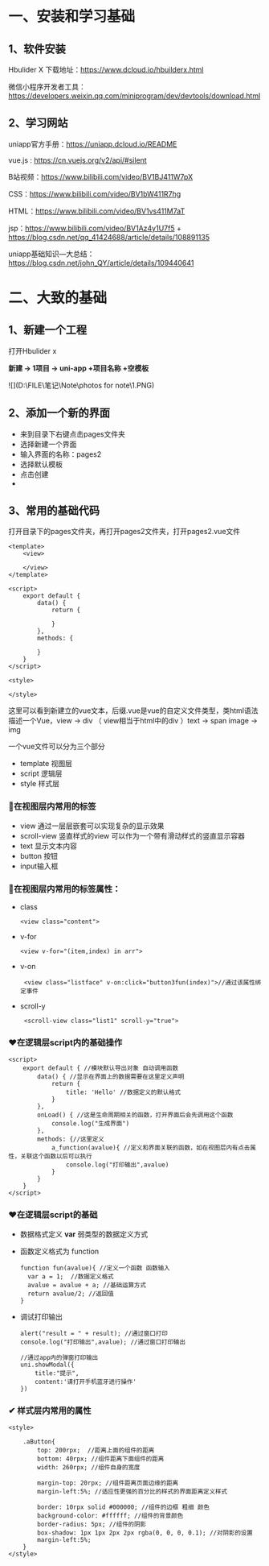 # 一、安装和学习基础

## 1、软件安装



Hbulider X 下载地址：https://www.dcloud.io/hbuilderx.html

微信小程序开发者工具：https://developers.weixin.qq.com/miniprogram/dev/devtools/download.html

## 2、学习网站

uniapp官方手册：https://uniapp.dcloud.io/README

vue.js :  https://cn.vuejs.org/v2/api/#silent

B站视频：https://www.bilibili.com/video/BV1BJ411W7pX

CSS：https://www.bilibili.com/video/BV1bW411R7hg

HTML：https://www.bilibili.com/video/BV1vs411M7aT

jsp：https://www.bilibili.com/video/BV1Az4y1U7f5    +    https://blog.csdn.net/qq_41424688/article/details/108891135

uniapp基础知识—大总结：https://blog.csdn.net/john_QY/article/details/109440641

# 二、大致的基础



## 1、新建一个工程

 打开Hbulider x 

**新建 -> 1项目 ->  uni-app +项目名称 +空模板**

![](D:\FILE\笔记\Note\photos for note\1.PNG)

## 2、添加一个新的界面



- 来到目录下右键点击pages文件夹
- 选择新建一个界面
- 输入界面的名称：pages2
- 选择默认模板
- 点击创建
- 

## 3、常用的基础代码



打开目录下的pages文件夹，再打开pages2文件夹，打开pages2.vue文件

```vue
<template>
	<view>
		
	</view>
</template>

<script>
	export default {
		data() {
			return {
				
			}
		},
		methods: {
			
		}
	}
</script>

<style>

</style>
```

这里可以看到新建立的vue文本，后缀.vue是vue的自定义文件类型，类html语法描述一个Vue，view -> div （ view相当于html中的div ）text -> span  image -> img

一个vue文件可以分为三个部分

- template  视图层
- script        逻辑层
- style          样式层



### 💭在视图层内常用的标签

- view 通过一层层嵌套可以实现复杂的显示效果
- scroll-view 竖直样式的view 可以作为一个带有滑动样式的竖直显示容器
- text 显示文本内容
- button 按钮
- input输入框



### 💭在视图层内常用的标签属性：

- class

  ```vue
  <view class="content">
  ```

- v-for

  ```vue
  <view v-for="(item,index) in arr">
  ```

- v-on

  ```vue
   <view class="listface" v-on:click="button3fun(index)">//通过该属性绑定事件
  ```

- scroll-y

  ```vue
   <scroll-view class="list1" scroll-y="true">
  ```



### ❤在逻辑层script内的基础操作

```vue
<script>
	export default { //模块默认导出对象 自动调用函数
		data() { //显示在界面上的数据需要在这里定义声明
			return {
				title: 'Hello' //数据定义的默认格式
			}
		},
		onLoad() { //这是生命周期相关的函数，打开界面后会先调用这个函数
			console.log("生成界面")
		},
		methods: {//这里定义
            a_function(avalue){ //定义和界面关联的函数，如在视图层内有点击属性，关联这个函数以后可以执行
                console.log("打印输出",avalue)
            }
		}
	}
</script>
```

### ❤在逻辑层script的基础

- 数据格式定义 **var** 弱类型的数据定义方式

- 函数定义格式为 function

  ```vue
  function fun(avalue){ //定义一个函数 函数输入
  	var a = 1;	//数据定义格式
  	avalue = avalue + a; //基础运算方式
  	return avalue/2; //返回值
  }
  ```

- 调试打印输出

  ```
  alert("result = " + result); //通过窗口打印
  console.log("打印输出",avalue); //通过窗口打印输出
  
  //通过app内的弹窗打印输出
  uni.showModal({
      title:"提示",
      content:'请打开手机蓝牙进行操作'
  })						
  ```



### ✔ 样式层内常用的属性

```vue
<style>
	
	.aButton{
		top: 200rpx;  //距离上面的组件的距离
        bottom: 40rpx; //组件距离下面组件的距离
		width: 260rpx; //组件自身的宽度
        
        margin-top: 20rpx; //组件距离页面边缘的距离
        margin-left:5%; //适应性更强的百分比的样式的界面距离定义样式
        
		border: 10rpx solid #000000; //组件的边框 粗细 颜色
		background-color: #ffffff; //组件的背景颜色
		border-radius: 5px; //组件的阴影
		box-shadow: 1px 1px 2px 2px rgba(0, 0, 0, 0.1); //对阴影的设置
        margin-left:5%;
	}	
</style>
```



















